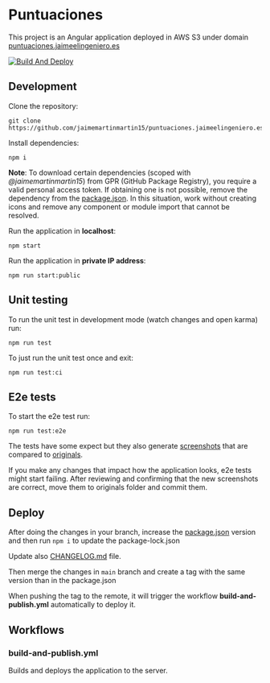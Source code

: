 # Puntuaciones

This project is an Angular application deployed in AWS S3 under domain [puntuaciones.jaimeelingeniero.es](https://puntuaciones.jaimeelingeniero.es)

[![Build And Deploy](https://github.com/jaimemartinmartin15/puntuaciones.jaimeelingeniero.es/actions/workflows/build-and-publish.yml/badge.svg)](https://github.com/jaimemartinmartin15/puntuaciones.jaimeelingeniero.es/actions/workflows/build-and-publish.yml)

## Development

Clone the repository:

```text
git clone https://github.com/jaimemartinmartin15/puntuaciones.jaimeelingeniero.es.git
```

Install dependencies:

```text
npm i
```

**Note**: To download certain dependencies (scoped with _@jaimemartinmartin15_) from GPR (GitHub Package Registry), you  require a valid personal access token. If obtaining one is not possible, remove the dependency from the [package.json](./package.json). In this situation, work without creating icons and remove any component or module import that cannot be resolved.

Run the application in **localhost**:

```text
npm start
```

Run the application in **private IP address**:

```text
npm run start:public
```

## Unit testing

To run the unit test in development mode (watch changes and open karma) run:

```text
npm run test
```

To just run the unit test once and exit:

```text
npm run test:ci
```

## E2e tests

To start the e2e test run:

```text
npm run test:e2e
```

The tests have some expect but they also generate [screenshots](./e2e/screenshots/e2e-results/) that are compared to [originals](./e2e/screenshots/originals/).

If you make any changes that impact how the application looks, e2e tests might start failing. After reviewing and confirming that the new screenshots are correct, move them to originals folder and commit them.

## Deploy

After doing the changes in your branch, increase the [package.json](./package.json) version and then run `npm i` to update the package-lock.json

Update also [CHANGELOG.md](./CHANGELOG.md) file.

Then merge the changes in `main` branch and create a tag with the same version than in the package.json

When pushing the tag to the remote, it will trigger the workflow **build-and-publish.yml** automatically to deploy it.

## Workflows

### build-and-publish.yml

Builds and deploys the application to the server.
